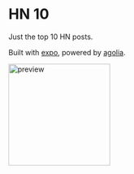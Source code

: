 # HN 10

Just the top 10 HN posts.

Built with [expo](https://expo.dev/), powered by [agolia](https://hn.algolia.com/).

<img width="200" alt="preview" src="https://github.com/user-attachments/assets/c10e3537-436d-48da-9d0d-3806c71c2434">
